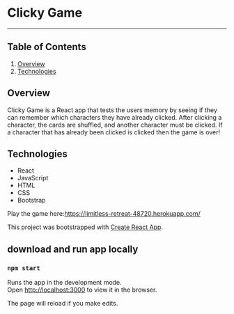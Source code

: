 # Clicky Game
----------
## Table of Contents 
1. [Overview](#overview)
3. [Technologies](#technologies)


<a name="overview"></a>
## Overview 
Clicky Game is a React app that tests the users memory by seeing if they can remember which characters they have already clicked. After clicking a character, the cards are shuffled, and another character must be clicked. If a character that has already been clicked is clicked then the game is over!


<a name="technologies"></a>
## Technologies

 - React
 - JavaScript
 - HTML
 - CSS
 - Bootstrap 
 
 Play the game here:[https://limitless-retreat-48720.herokuapp.com/ ](https://limitless-retreat-48720.herokuapp.com/ )


This project was bootstrapped with [Create React App](https://github.com/facebook/create-react-app).

## download and run app locally
### `npm start`

Runs the app in the development mode.<br>
Open [http://localhost:3000](http://localhost:3000) to view it in the browser.

The page will reload if you make edits.<br>


